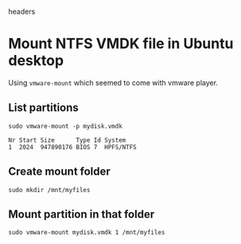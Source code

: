 headers

# Mount NTFS VMDK file in Ubuntu desktop

Using `vmware-mount` which seemed to come with vmware player.

## List partitions

`sudo vmware-mount -p mydisk.vmdk`

```
Nr Start Size      Type Id System
1  2024  947890176 BIOS 7  HPFS/NTFS
```

## Create mount folder

`sudo mkdir /mnt/myfiles`

## Mount partition in that folder

`sudo vmware-mount mydisk.vmdk 1 /mnt/myfiles`

